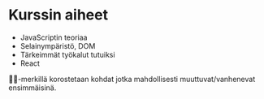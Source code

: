 # Kurssin aiheet

* JavaScriptin teoriaa
* Selainympäristö, DOM
* Tärkeimmät työkalut tutuiksi
* React

👩‍🔬-merkillä korostetaan kohdat jotka mahdollisesti muuttuvat/vanhenevat ensimmäisinä.

